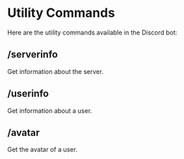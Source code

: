 <link rel="stylesheet" type="text/css" href="styles.css">

# Utility Commands

Here are the utility commands available in the Discord bot:

## /serverinfo
Get information about the server.

## /userinfo
Get information about a user.

## /avatar
Get the avatar of a user.
